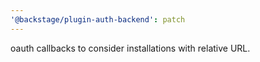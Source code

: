 ```yaml
---
'@backstage/plugin-auth-backend': patch
---
```


oauth callbacks to consider installations with relative URL.
